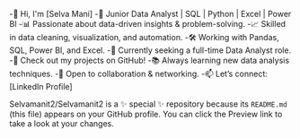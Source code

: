 -👋 Hi, I'm [Selva Mani] 
-🔹 Junior Data Analyst | SQL | Python | Excel | Power BI
-📊 Passionate about data-driven insights & problem-solving.
-📈 Skilled in data cleaning, visualization, and automation.
-🛠️ Working with Pandas, SQL, Power BI, and Excel.
-🚀 Currently seeking a full-time Data Analyst role.
-📂 Check out my projects on GitHub!
-📚 Always learning new data analysis techniques.
-💬 Open to collaboration & networking.
-📫 Let’s connect: [LinkedIn Profile]


Selvamanit2/Selvamanit2 is a ✨ special ✨ repository because its `README.md` (this file) appears on your GitHub profile.
You can click the Preview link to take a look at your changes.
